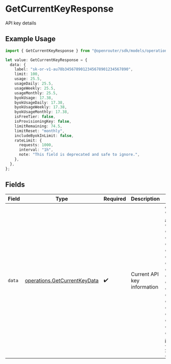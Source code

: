 # GetCurrentKeyResponse

API key details

## Example Usage

```typescript
import { GetCurrentKeyResponse } from "@openrouter/sdk/models/operations";

let value: GetCurrentKeyResponse = {
  data: {
    label: "sk-or-v1-au78b3456789012345678901234567890",
    limit: 100,
    usage: 25.5,
    usageDaily: 25.5,
    usageWeekly: 25.5,
    usageMonthly: 25.5,
    byokUsage: 17.38,
    byokUsageDaily: 17.38,
    byokUsageWeekly: 17.38,
    byokUsageMonthly: 17.38,
    isFreeTier: false,
    isProvisioningKey: false,
    limitRemaining: 74.5,
    limitReset: "monthly",
    includeByokInLimit: false,
    rateLimit: {
      requests: 1000,
      interval: "1h",
      note: "This field is deprecated and safe to ignore.",
    },
  },
};
```

## Fields

| Field                                                                                                                                                                                                                                                                                                                                                                                                                                                                                                                   | Type                                                                                                                                                                                                                                                                                                                                                                                                                                                                                                                    | Required                                                                                                                                                                                                                                                                                                                                                                                                                                                                                                                | Description                                                                                                                                                                                                                                                                                                                                                                                                                                                                                                             | Example                                                                                                                                                                                                                                                                                                                                                                                                                                                                                                                 |
| ----------------------------------------------------------------------------------------------------------------------------------------------------------------------------------------------------------------------------------------------------------------------------------------------------------------------------------------------------------------------------------------------------------------------------------------------------------------------------------------------------------------------- | ----------------------------------------------------------------------------------------------------------------------------------------------------------------------------------------------------------------------------------------------------------------------------------------------------------------------------------------------------------------------------------------------------------------------------------------------------------------------------------------------------------------------- | ----------------------------------------------------------------------------------------------------------------------------------------------------------------------------------------------------------------------------------------------------------------------------------------------------------------------------------------------------------------------------------------------------------------------------------------------------------------------------------------------------------------------- | ----------------------------------------------------------------------------------------------------------------------------------------------------------------------------------------------------------------------------------------------------------------------------------------------------------------------------------------------------------------------------------------------------------------------------------------------------------------------------------------------------------------------- | ----------------------------------------------------------------------------------------------------------------------------------------------------------------------------------------------------------------------------------------------------------------------------------------------------------------------------------------------------------------------------------------------------------------------------------------------------------------------------------------------------------------------- |
| `data`                                                                                                                                                                                                                                                                                                                                                                                                                                                                                                                  | [operations.GetCurrentKeyData](../../models/operations/getcurrentkeydata.md)                                                                                                                                                                                                                                                                                                                                                                                                                                            | :heavy_check_mark:                                                                                                                                                                                                                                                                                                                                                                                                                                                                                                      | Current API key information                                                                                                                                                                                                                                                                                                                                                                                                                                                                                             | {<br/>"label": "sk-or-v1-au78b3456789012345678901234567890",<br/>"limit": 100,<br/>"usage": 25.5,<br/>"usage_daily": 25.5,<br/>"usage_weekly": 25.5,<br/>"usage_monthly": 25.5,<br/>"byok_usage": 17.38,<br/>"byok_usage_daily": 17.38,<br/>"byok_usage_weekly": 17.38,<br/>"byok_usage_monthly": 17.38,<br/>"is_free_tier": false,<br/>"is_provisioning_key": false,<br/>"limit_remaining": 74.5,<br/>"limit_reset": "monthly",<br/>"include_byok_in_limit": false,<br/>"rate_limit": {<br/>"requests": 1000,<br/>"interval": "1h",<br/>"note": "This field is deprecated and safe to ignore."<br/>}<br/>} |